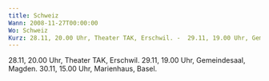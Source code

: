```yaml
---
title: Schweiz
Wann: 2008-11-27T00:00:00
Wo: Schweiz
Kurz: 28.11, 20.00 Uhr, Theater TAK, Erschwil. -  29.11, 19.00 Uhr, Gemeindesaal, Magden. - 30.11, 15.00 Uhr, Marienhaus, Basel.
---
```


28.11, 20.00 Uhr, Theater TAK, Erschwil.
 29.11, 19.00 Uhr, Gemeindesaal, Magden.
30.11, 15.00 Uhr, Marienhaus, Basel.